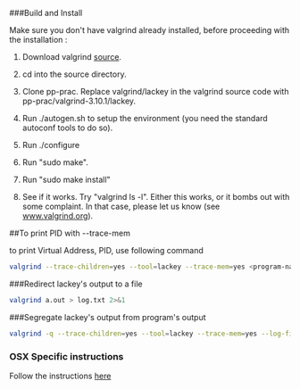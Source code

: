 ###Build and Install

Make sure you don't have valgrind already installed, before proceeding with the installation :

  1. Download valgrind <a href="http://valgrind.org/downloads/valgrind-3.10.1.tar.bz2">source</a>.
  
  2.  cd into the source directory.
  
  3. Clone pp-prac. Replace valgrind/lackey in the valgrind source code with pp-prac/valgrind-3.10.1/lackey.

  4. Run ./autogen.sh to setup the environment (you need the standard
     autoconf tools to do so).

  5. Run ./configure

  6. Run "sudo make".

  7. Run "sudo make install"

  8. See if it works.  Try "valgrind ls -l".  Either this works, or it
     bombs out with some complaint.  In that case, please let us know
     (see www.valgrind.org).

##To print PID with --trace-mem

to print Virtual Address, PID, use following command
```sh
valgrind --trace-children=yes --tool=lackey --trace-mem=yes <program-name>
```

###Redirect lackey's output to a file
```sh
valgrind a.out > log.txt 2>&1
```

###Segregate lackey's output from program's output
```sh
valgrind -q --trace-children=yes --tool=lackey --trace-mem=yes --log-file=log.txt ./a.out
```

### OSX Specific instructions

Follow the instructions <a href="http://superuser.com/questions/630674/valgrind-installation-errors-on-osx-10-8">here</a>

